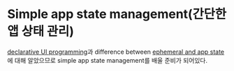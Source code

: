 # Simple app state management(간단한 앱 상태 관리)  
[declarative UI programming](https://docs.flutter.dev/development/data-and-backend/state-mgmt/declarative)과 difference between [ephemeral and app state](https://docs.flutter.dev/development/data-and-backend/state-mgmt/ephemeral-vs-app)에 대해 알았으므로 simple app state management를 배울 준비가 되어있다.